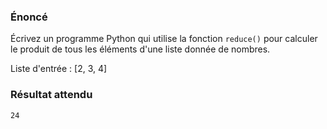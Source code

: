 ### Énoncé 

Écrivez un programme Python qui utilise la fonction ```reduce()``` pour calculer le produit de tous les éléments d'une liste donnée de nombres.

Liste d'entrée : [2, 3, 4]

### Résultat attendu 

```24```
